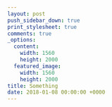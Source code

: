 ```yaml
---
layout: post
push_sidebar_down: true
print_stylesheet: true
comments: true
_options:
  content:
    width: 1560
    height: 2000
  featured_image:
    width: 1560
    height: 2000
title: Something
date: 2018-01-08 00:00:00 +0000
---
```

